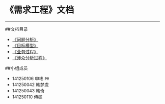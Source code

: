 # 《需求工程》文档

---
##文档目录
* [《问题分析》](../problemAnalysis)
* [《目标模型》](../goalModel)
* [《业务过程》](../businessProcess)
* [《涉众分析过程》](../stakeholderAnalysis)


##小组成员
* 141250106 申彬 `PM`
* 141250042 韩梦虞
* 141250043 韩奇
* 141250110 侍硕


